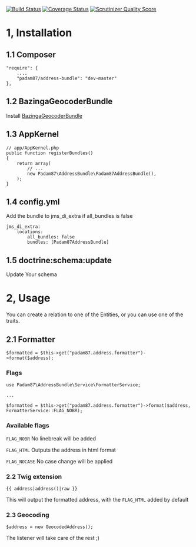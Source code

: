 [![Build Status](https://travis-ci.org/Padam87/AddressBundle.png?branch=master)](https://travis-ci.org/Padam87/AddressBundle)
[![Coverage Status](https://coveralls.io/repos/Padam87/AddressBundle/badge.png)](https://coveralls.io/r/Padam87/AddressBundle)
[![Scrutinizer Quality Score](https://scrutinizer-ci.com/g/Padam87/AddressBundle/badges/quality-score.png?s=0b5ffbc4452af27287b8d8a3dd20d666babe16d3)](https://scrutinizer-ci.com/g/Padam87/AddressBundle/)

# 1, Installation #

## 1.1 Composer ##

	"require": {
		....
		"padam87/address-bundle": "dev-master"
	},

## 1.2 BazingaGeocoderBundle ##

Install [BazingaGeocoderBundle](https://github.com/willdurand/BazingaGeocoderBundle)

## 1.3 AppKernel ##

	// app/AppKernel.php
	public function registerBundles()
	{
	    return array(
	        // ...
	        new Padam87\AddressBundle\Padam87AddressBundle(),
	    );
	}

## 1.4 config.yml ##

Add the bundle to jms_di_extra if all_bundles is false

	jms_di_extra:
	    locations:
	        all_bundles: false
	        bundles: [Padam87AddressBundle]

## 1.5 doctrine:schema:update ##

Update Your schema

# 2, Usage #

You can create a relation to one of the Entities, or you can use one of the traits.

## 2.1 Formatter ##

	$formatted = $this->get("padam87.address.formatter")->format($address);

### Flags ###

	use Padam87\AddressBundle\Service\FormatterService;

	...

	$formatted = $this->get("padam87.address.formatter")->format($address, FormatterService::FLAG_NOBR);

### Available flags ###

`FLAG_NOBR` No linebreak will be added

`FLAG_HTML` Outputs the address in html format

`FLAG_NOCASE` No case change will be applied

### 2.2 Twig extension ###

	{{ address|address()|raw }}

This will output the formatted address, with the `FLAG_HTML` added by default

### 2.3 Geocoding ###

	$address = new GeocodedAddress();

The listener will take care of the rest ;)

